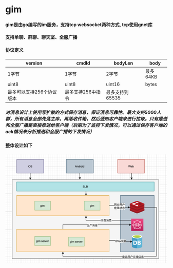 # gim

#### gim是由go编写的im服务，支持tcp websocket两种方式, tcp使用gnet库

#### 支持单聊、群聊、聊天室、全服广播

#### 协议定义
|version|cmdId|bodyLen|body|
|---|---|---|---|
|1字节|1字节|2字节|最多64KB|
|uint8|uint8|uint16|bytes|
|最多可以支持256个协议版本|最多支持256中指令|最多支持到65535||

##### 对消息设计上使用写扩散的方式保存消息，保证消息可靠性。最大支持5000人群，所有消息全部先落主库，再落收件箱，然后通知客户端来进行拉取。只有推送和全服广播是直接推送给客户端（后期为了监控下发情况，可以通过保存客户端的ack情况来分析推送和全服广播的下发情况）

#### 整体设计如下


![avatar](./gim.png)